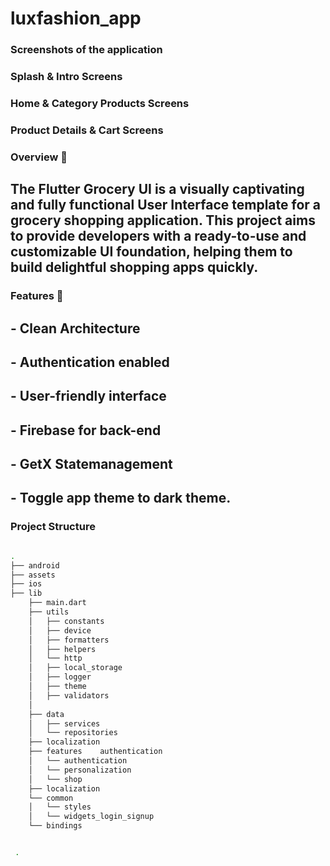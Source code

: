 # luxfashion_app 

### Screenshots of the application 


 ### Splash & Intro Screens

### Home & Category Products Screens  

### Product Details & Cart Screens 

### Overview 📙
## The Flutter Grocery UI is a visually captivating and fully functional User Interface template for a grocery shopping application. This project aims to provide developers with a ready-to-use and customizable UI foundation, helping them to build delightful shopping apps quickly.


### Features 🌟
## - Clean Architecture  
## - Authentication enabled
## - User-friendly interface
## - Firebase for back-end
## - GetX Statemanagement
## - Toggle app theme to dark theme.



### Project Structure
```sh

.
├── android          
├── assets                         
├── ios                           
├── lib                            
    ├── main.dart                    
    ├── utils
    │   ├── constants
    │   ├── device              
    │   ├── formatters                 
    │   ├── helpers            
    │   └── http   
    │   ├── local_storage        
    │   ├── logger              
    │   ├── theme                 
    │   ├── validators            
    │        
    ├── data
    │   ├── services                   
    │   └── repositories             
    ├── localization              
    ├── features    authentication                
    │   └── authentication
    │   └── personalization 
    │   └── shop 
    ├── localization                      
    └── common                       
    │   └── styles    
    │   └── widgets_login_signup    
    └── bindings                      


 . 
```
